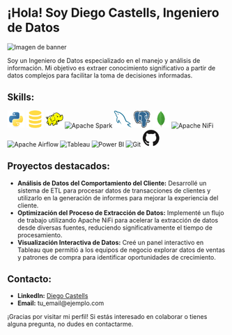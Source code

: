 <!DOCTYPE html>
<html>

<head>
  <title>¡Hola! Soy Diego Castells, Ingeniero de Datos</title>
</head>

<body>

  <h1>¡Hola! Soy Diego Castells, Ingeniero de Datos</h1>
  <img src="https://github.com/Caarito/Imagenes/blob/main/banner2.jpg" alt="Imagen de banner">

  <p>Soy un Ingeniero de Datos especializado en el manejo y análisis de información. Mi objetivo es extraer conocimiento significativo a partir de datos complejos para facilitar la toma de decisiones informadas.</p>

  <h2>Skills:</h2>
  <p>
    <img src="https://raw.githubusercontent.com/devicons/devicon/master/icons/python/python-original.svg" alt="Python" width="40" height="40">
    <img src="https://raw.githubusercontent.com/devicons/devicon/master/icons/sql/sql-original.svg" alt="SQL" width="40" height="40">
    <img src="https://raw.githubusercontent.com/devicons/devicon/master/icons/hadoop/hadoop-original.svg" alt="Hadoop" width="40" height="40">
    <img src="https://raw.githubusercontent.com/devicons/devicon/master/icons/spark/spark-original.svg" alt="Apache Spark" width="40" height="40">
    <img src="https://raw.githubusercontent.com/devicons/devicon/master/icons/mysql/mysql-original.svg" alt="MySQL" width="40" height="40">
    <img src="https://raw.githubusercontent.com/devicons/devicon/master/icons/postgresql/postgresql-original.svg" alt="PostgreSQL" width="40" height="40">
    <img src="https://raw.githubusercontent.com/devicons/devicon/master/icons/mongodb/mongodb-original.svg" alt="MongoDB" width="40" height="40">
    <img src="https://raw.githubusercontent.com/devicons/devicon/master/icons/nifi/nifi-original.svg" alt="Apache NiFi" width="40" height="40">
    <img src="https://raw.githubusercontent.com/devicons/devicon/master/icons/airflow/airflow-original.svg" alt="Apache Airflow" width="40" height="40">
    <img src="https://raw.githubusercontent.com/devicons/devicon/master/icons/tableau/tableau-original.svg" alt="Tableau" width="40" height="40">
    <img src="https://raw.githubusercontent.com/devicons/devicon/master/icons/powerbi/powerbi-original.svg" alt="Power BI" width="40" height="40">
    <img src="https://www.vectorlogo.zone/logos/git-scm/git-scm-icon.svg" alt="Git" width="40" height="40">
    <img src="https://raw.githubusercontent.com/devicons/devicon/master/icons/github/github-original.svg" alt="GitHub" width="40" height="40">
  </p>

  <h2>Proyectos destacados:</h2>
  <ul>
    <li><strong>Análisis de Datos del Comportamiento del Cliente:</strong> Desarrollé un sistema de ETL para procesar datos de transacciones de clientes y utilizarlo en la generación de informes para mejorar la experiencia del cliente.</li>
    <li><strong>Optimización del Proceso de Extracción de Datos:</strong> Implementé un flujo de trabajo utilizando Apache NiFi para acelerar la extracción de datos desde diversas fuentes, reduciendo significativamente el tiempo de procesamiento.</li>
    <li><strong>Visualización Interactiva de Datos:</strong> Creé un panel interactivo en Tableau que permitió a los equipos de negocio explorar datos de ventas y patrones de compra para identificar oportunidades de crecimiento.</li>
  </ul>

  <h2>Contacto:</h2>
  <ul>
    <li><strong>LinkedIn:</strong> <a href="https://www.linkedin.com/in/tu_perfil_de_linkedin">Diego Castells</a></li>
    <li><strong>Email:</strong> tu_email@ejemplo.com</li>
  </ul>

  <p>¡Gracias por visitar mi perfil! Si estás interesado en colaborar o tienes alguna pregunta, no dudes en contactarme.</p>

</body>

</html>
